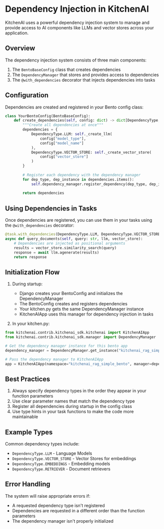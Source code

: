 # Dependency Injection in KitchenAI

KitchenAI uses a powerful dependency injection system to manage and provide access to AI components like LLMs and vector stores across your application.

## Overview

The dependency injection system consists of three main components:
1. The `BentoBaseConfig` class that creates dependencies
2. The `DependencyManager` that stores and provides access to dependencies
3. The `@with_dependencies` decorator that injects dependencies into tasks

## Configuration

Dependencies are created and registered in your Bento config class:

```python
class YourBentoConfig(BentoBaseConfig):
    def create_dependencies(self, config: dict) -> dict[DependencyType, Any]:
        """Create all dependencies at once"""
        dependencies = {
            DependencyType.LLM: self._create_llm(
                config["model_type"], 
                config["model_name"]
            ),
            DependencyType.VECTOR_STORE: self._create_vector_store(
                config["vector_store"]
            )
        }
        
        # Register each dependency with the dependency manager
        for dep_type, dep_instance in dependencies.items():
            self.dependency_manager.register_dependency(dep_type, dep_instance)
            
        return dependencies
```

## Using Dependencies in Tasks

Once dependencies are registered, you can use them in your tasks using the `@with_dependencies` decorator:

```python
@task.with_dependencies(DependencyType.LLM, DependencyType.VECTOR_STORE)
async def query_documents(self, query: str, llm, vector_store):
    # Dependencies are injected as positional arguments
    results = vector_store.similarity_search(query)
    response = await llm.agenerate(results)
    return response
```

## Initialization Flow

1. During startup:
   - Django creates your BentoConfig and initializes the DependencyManager
   - The BentoConfig creates and registers dependencies
   - Your kitchen.py gets the same DependencyManager instance
   - KitchenAIApp uses this manager for dependency injection in tasks

2. In your kitchen.py:
```python
from kitchenai.contrib.kitchenai_sdk.kitchenai import KitchenAIApp
from kitchenai.contrib.kitchenai_sdk.manager import DependencyManager

# Get the dependency manager instance for this bento app
dependency_manager = DependencyManager.get_instance("kitchenai_rag_simple_bento")

# Pass the dependency manager to KitchenAIApp
app = KitchenAIApp(namespace="kitchenai_rag_simple_bento", manager=dependency_manager)
```

## Best Practices

1. Always specify dependency types in the order they appear in your function parameters
2. Use clear parameter names that match the dependency type
3. Register all dependencies during startup in the config class
4. Use type hints in your task functions to make the code more maintainable

## Example Types

Common dependency types include:
- `DependencyType.LLM` - Language Models
- `DependencyType.VECTOR_STORE` - Vector Stores for embeddings
- `DependencyType.EMBEDDINGS` - Embedding models
- `DependencyType.RETRIEVER` - Document retrievers

## Error Handling

The system will raise appropriate errors if:
- A requested dependency type isn't registered
- Dependencies are requested in a different order than the function parameters
- The dependency manager isn't properly initialized 